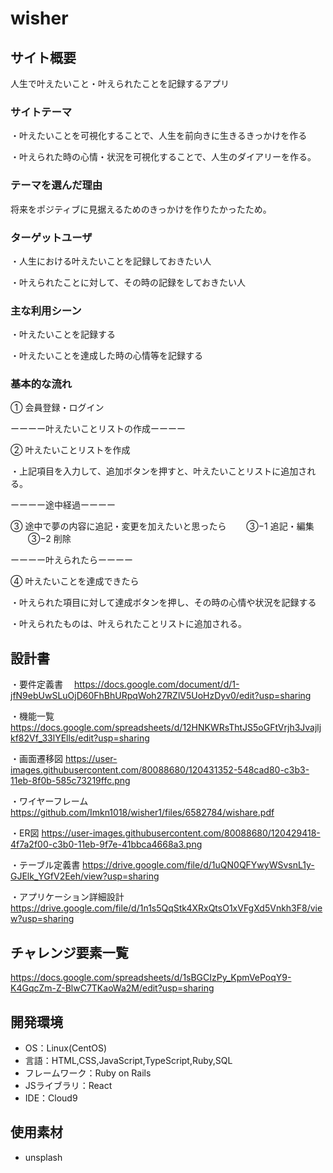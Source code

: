# wisher

## サイト概要
人生で叶えたいこと・叶えられたことを記録するアプリ

### サイトテーマ
・叶えたいことを可視化することで、人生を前向きに生きるきっかけを作る

・叶えられた時の心情・状況を可視化することで、人生のダイアリーを作る。

### テーマを選んだ理由
将来をポジティブに見据えるためのきっかけを作りたかったため。

### ターゲットユーザ
・人生における叶えたいことを記録しておきたい人

・叶えられたことに対して、その時の記録をしておきたい人

### 主な利用シーン
・叶えたいことを記録する

・叶えたいことを達成した時の心情等を記録する

### 基本的な流れ
① 会員登録・ログイン

ーーーー叶えたいことリストの作成ーーーー


② 叶えたいことリストを作成

・上記項目を入力して、追加ボタンを押すと、叶えたいことリストに追加される。


ーーーー途中経過ーーーー


③ 途中で夢の内容に追記・変更を加えたいと思ったら
　　③−1 追記・編集	
　　③−2 削除

ーーーー叶えられたらーーーー

④ 叶えたいことを達成できたら
 
 ・叶えられた項目に対して達成ボタンを押し、その時の心情や状況を記録する
 
 ・叶えられたものは、叶えられたことリストに追加される。

## 設計書
・要件定義書
　<https://docs.google.com/document/d/1-jfN9ebUwSLuOjD60FhBhURpqWoh27RZlV5UoHzDyv0/edit?usp=sharing>
 
・機能一覧
<https://docs.google.com/spreadsheets/d/12HNKWRsThtJS5oGFtVrjh3Jvajljkf82Vf_33lYElls/edit?usp=sharing>

・画面遷移図
<https://user-images.githubusercontent.com/80088680/120431352-548cad80-c3b3-11eb-8f0b-585c73219ffc.png>

・ワイヤーフレーム
<https://github.com/Imkn1018/wisher1/files/6582784/wishare.pdf>

・ER図
<https://user-images.githubusercontent.com/80088680/120429418-4f7a2f00-c3b0-11eb-9f7e-41bbca4668a3.png>

・テーブル定義書
<https://drive.google.com/file/d/1uQN0QFYwyWSvsnL1y-GJElk_YGfV2Eeh/view?usp=sharing>

・アプリケーション詳細設計
<https://drive.google.com/file/d/1n1s5QqStk4XRxQtsO1xVFgXd5Vnkh3F8/view?usp=sharing>

## チャレンジ要素一覧
<https://docs.google.com/spreadsheets/d/1sBGCIzPy_KpmVePoqY9-K4GqcZm-Z-BlwC7TKaoWa2M/edit?usp=sharing>

## 開発環境
- OS：Linux(CentOS)
- 言語：HTML,CSS,JavaScript,TypeScript,Ruby,SQL
- フレームワーク：Ruby on Rails
- JSライブラリ：React
- IDE：Cloud9

## 使用素材
- unsplash

